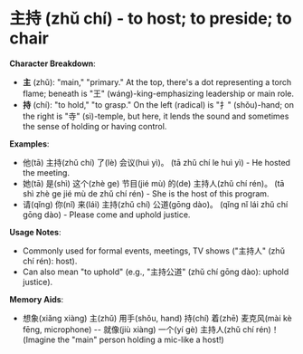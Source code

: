 # **主持 (zhǔ chí) - to host; to preside; to chair**

**Character Breakdown**:  
- **主** (zhǔ): "main," "primary." At the top, there's a dot representing a torch flame; beneath is "王" (wáng)-king-emphasizing leadership or main role.  
- **持** (chí): "to hold," "to grasp." On the left (radical) is "扌" (shǒu)-hand; on the right is "寺" (sì)-temple, but here, it lends the sound and sometimes the sense of holding or having control.

**Examples**:  
- 他(tā) 主持(zhǔ chí) 了(lè) 会议(huì yì)。 (tā zhǔ chí le huì yì) - He hosted the meeting.  
- 她(tā) 是(shì) 这个(zhè ge) 节目(jié mù) 的(de) 主持人(zhǔ chí rén)。 (tā shì zhè ge jié mù de zhǔ chí rén) - She is the host of this program.  
- 请(qǐng) 你(nǐ) 来(lái) 主持(zhǔ chí) 公道(gōng dào)。 (qǐng nǐ lái zhǔ chí gōng dào) - Please come and uphold justice.

**Usage Notes**:  
- Commonly used for formal events, meetings, TV shows ("主持人" (zhǔ chí rén): host).  
- Can also mean "to uphold" (e.g., "主持公道" (zhǔ chí gōng dào): uphold justice).

**Memory Aids**:  
- 想象(xiǎng xiàng) 主(zhǔ) 用手(shǒu, hand) 持(chí) 着(zhē) 麦克风(mài kè fēng, microphone) -- 就像(jiù xiàng) 一个(yí gè) 主持人(zhǔ chí rén)！ (Imagine the "main" person holding a mic-like a host!)